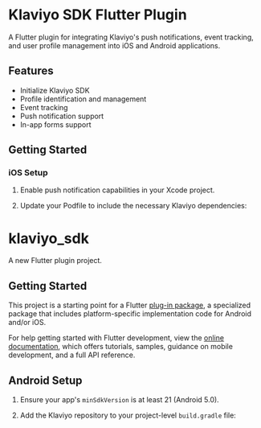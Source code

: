 # Klaviyo SDK Flutter Plugin

A Flutter plugin for integrating Klaviyo's push notifications, event tracking, and user profile management into iOS and Android applications.

## Features

- Initialize Klaviyo SDK
- Profile identification and management
- Event tracking
- Push notification support
- In-app forms support

## Getting Started

### iOS Setup

1. Enable push notification capabilities in your Xcode project.

2. Update your Podfile to include the necessary Klaviyo dependencies:

# klaviyo_sdk

A new Flutter plugin project.

## Getting Started

This project is a starting point for a Flutter
[plug-in package](https://flutter.dev/to/develop-plugins),
a specialized package that includes platform-specific implementation code for
Android and/or iOS.

For help getting started with Flutter development, view the
[online documentation](https://docs.flutter.dev), which offers tutorials,
samples, guidance on mobile development, and a full API reference.

## Android Setup

1. Ensure your app's `minSdkVersion` is at least 21 (Android 5.0).

2. Add the Klaviyo repository to your project-level `build.gradle` file:

